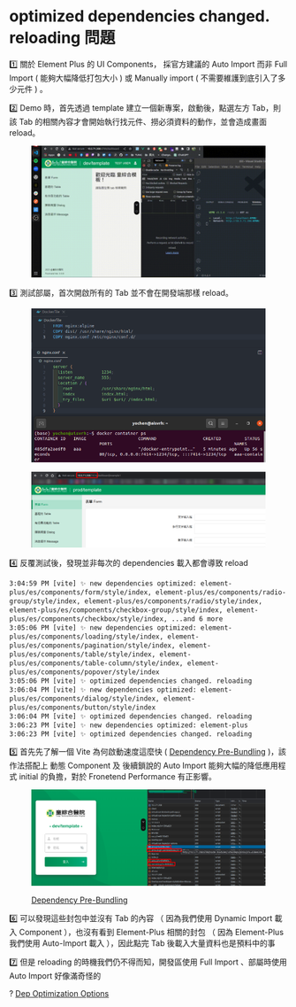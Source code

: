 # optimized dependencies changed. reloading 問題

1️⃣ 關於 Element Plus 的 UI Components， 採官方建議的 Auto Import 而非 Full Import ( 能夠大幅降低打包大小 ) 或 Manually import ( 不需要維護到底引入了多少元件 ) 。

2️⃣ Demo 時，首先透過 template 建立一個新專案，啟動後，點選左方 Tab，則該 Tab 的相關內容才會開始執行找元件、撈必須資料的動作，並會造成畫面 reload。

<figure><img src="../.gitbook/assets/2023-09-08 14-27-41 (online-video-cutter.com).gif" alt=""><figcaption></figcaption></figure>

3️⃣ 測試部屬，首次開啟所有的 Tab 並不會在開發端那樣 reload。

<figure><img src="../.gitbook/assets/image (25).png" alt=""><figcaption></figcaption></figure>

<figure><img src="../.gitbook/assets/image (26).png" alt=""><figcaption></figcaption></figure>

4️⃣ 反覆測試後，發現並非每次的 dependencies 載入都會導致 reload

```
3:04:59 PM [vite] ✨ new dependencies optimized: element-plus/es/components/form/style/index, element-plus/es/components/radio-group/style/index, element-plus/es/components/radio/style/index, element-plus/es/components/checkbox-group/style/index, element-plus/es/components/checkbox/style/index, ...and 6 more
3:05:06 PM [vite] ✨ new dependencies optimized: element-plus/es/components/loading/style/index, element-plus/es/components/pagination/style/index, element-plus/es/components/table/style/index, element-plus/es/components/table-column/style/index, element-plus/es/components/popover/style/index
3:05:06 PM [vite] ✨ optimized dependencies changed. reloading
3:06:04 PM [vite] ✨ new dependencies optimized: element-plus/es/components/dialog/style/index, element-plus/es/components/button/style/index
3:06:04 PM [vite] ✨ optimized dependencies changed. reloading
3:06:23 PM [vite] ✨ new dependencies optimized: element-plus
3:06:23 PM [vite] ✨ optimized dependencies changed. reloading
```

5️⃣ 首先先了解一個 Vite 為何啟動速度這麼快 ( [Dependency Pre-Bundling](https://vitejs.dev/guide/dep-pre-bundling.html) )，該作法搭配上 動態 Component 及 後續鎖說的 Auto Import 能夠大幅的降低應用程式 initial 的負擔，對於 Fronetend Performance 有正影響。

<figure><img src="../.gitbook/assets/image (28).png" alt=""><figcaption><p> <a href="https://vitejs.dev/guide/dep-pre-bundling.html">Dependency Pre-Bundling</a></p></figcaption></figure>

6️⃣ 可以發現這些封包中並沒有 Tab 的內容 （ 因為我們使用 Dynamic Import 載入 Component ），也沒有看到 Element-Plus 相關的封包 （ 因為 Element-Plus 我們使用 Auto-Import 載入 ），因此點完 Tab 後載入大量資料也是預料中的事

7️⃣ 但是 reloading 的時機我們仍不得而知，開發區使用 Full Import 、部屬時使用 Auto Import 好像滿奇怪的



? [Dep Optimization Options](https://vitejs.dev/config/dep-optimization-options.html)





